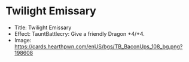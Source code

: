 # Twilight Emissary
- Title:  Twilight Emissary
- Effect:  TauntBattlecry: Give a friendly Dragon +4/+4.
- Image:  https://cards.hearthpwn.com/enUS/bgs/TB_BaconUps_108_bg.png?198608
